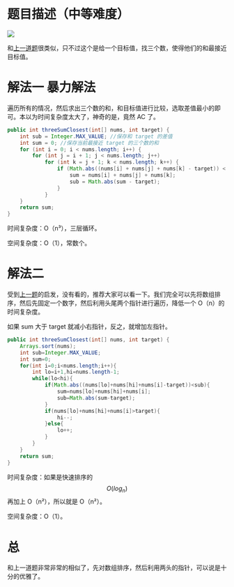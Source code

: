 # 题目描述（中等难度）

![](https://windliang.oss-cn-beijing.aliyuncs.com/16_1.jpg)

和[上一道题](https://leetcode.windliang.cc/leetCode-15-3Sum.html)很类似，只不过这个是给一个目标值，找三个数，使得他们的和最接近目标值。

# 解法一 暴力解法

遍历所有的情况，然后求出三个数的和，和目标值进行比较，选取差值最小的即可。本以为时间复杂度太大了，神奇的是，竟然 AC 了。

```java
public int threeSumClosest(int[] nums, int target) {
    int sub = Integer.MAX_VALUE; //保存和 target 的差值
    int sum = 0; //保存当前最接近 target 的三个数的和
    for (int i = 0; i < nums.length; i++) {
        for (int j = i + 1; j < nums.length; j++)
            for (int k = j + 1; k < nums.length; k++) {
                if (Math.abs((nums[i] + nums[j] + nums[k] - target)) < sub) {
                    sum = nums[i] + nums[j] + nums[k];
                    sub = Math.abs(sum - target);
                }
            }
    }
    return sum;
}
```

时间复杂度：O（n³），三层循环。

空间复杂度：O（1），常数个。

# 解法二

受到[上一题](https://leetcode.windliang.cc/leetCode-15-3Sum.html)的启发，没有看的，推荐大家可以看一下。我们完全可以先将数组排序，然后先固定一个数字，然后利用头尾两个指针进行遍历，降低一个 O（n）的时间复杂度。

如果 sum 大于 target 就减小右指针，反之，就增加左指针。

```java
public int threeSumClosest(int[] nums, int target) {
    Arrays.sort(nums);
    int sub=Integer.MAX_VALUE;
    int sum=0;
    for(int i=0;i<nums.length;i++){ 
        int lo=i+1,hi=nums.length-1;
        while(lo<hi){
            if(Math.abs((nums[lo]+nums[hi]+nums[i]-target))<sub){
                sum=nums[lo]+nums[hi]+nums[i];
                sub=Math.abs(sum-target);
            }
            if(nums[lo]+nums[hi]+nums[i]>target){
                hi--;
            }else{
                lo++;
            }
        }
    }
    return sum;
}
```

时间复杂度：如果是快速排序的 $$O(log_n)$$ 再加上 O（n²），所以就是 O（n²）。

空间复杂度：O（1）。

# 总

和上一道题非常非常的相似了，先对数组排序，然后利用两头的指针，可以说是十分的优雅了。